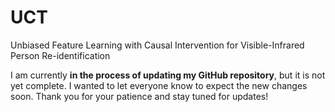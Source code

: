 # UCT
Unbiased Feature Learning with Causal Intervention for Visible-Infrared Person Re-identification


I am currently **in the process of updating my GitHub repository**, but it is not yet complete. I wanted to let everyone know to expect the new changes soon. Thank you for your patience and stay tuned for updates!
